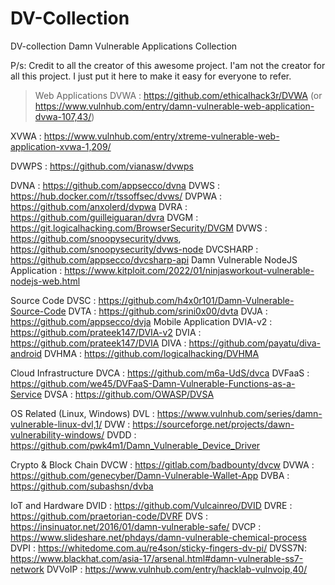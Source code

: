# DV-Collection
DV-collection
Damn Vulnerable Applications Collection

P/s: Credit to all the creator of this awesome project. I'am not the creator for all this project. I just put it here to make it easy for everyone to refer.

> Web Applications
DVWA : https://github.com/ethicalhack3r/DVWA (or https://www.vulnhub.com/entry/damn-vulnerable-web-application-dvwa-107,43/)
> 
XVWA : https://www.vulnhub.com/entry/xtreme-vulnerable-web-application-xvwa-1,209/

DVWPS : https://github.com/vianasw/dvwps

DVNA : https://github.com/appsecco/dvna
DVWS : https://hub.docker.com/r/tssoffsec/dvws/
DVPWA : https://github.com/anxolerd/dvpwa
DVRA : https://github.com/guilleiguaran/dvra
DVGM : https://git.logicalhacking.com/BrowserSecurity/DVGM
DVWS : https://github.com/snoopysecurity/dvws, https://github.com/snoopysecurity/dvws-node
DVCSHARP : https://github.com/appsecco/dvcsharp-api
Damn Vulnerable NodeJS Application : https://www.kitploit.com/2022/01/ninjasworkout-vulnerable-nodejs-web.html


Source Code
DVSC : https://github.com/h4x0r101/Damn-Vulnerable-Source-Code
DVTA : https://github.com/srini0x00/dvta
DVJA : https://github.com/appsecco/dvja
Mobile Application
DVIA-v2 : https://github.com/prateek147/DVIA-v2
DVIA : https://github.com/prateek147/DVIA
DIVA : https://github.com/payatu/diva-android
DVHMA : https://github.com/logicalhacking/DVHMA



Cloud Infrastructure
DVCA : https://github.com/m6a-UdS/dvca
DVFaaS : https://github.com/we45/DVFaaS-Damn-Vulnerable-Functions-as-a-Service
DVSA : https://github.com/OWASP/DVSA



OS Related (Linux, Windows)
DVL : https://www.vulnhub.com/series/damn-vulnerable-linux-dvl,1/
DVW : https://sourceforge.net/projects/dawn-vulnerability-windows/
DVDD : https://github.com/pwk4m1/Damn_Vulnerable_Device_Driver



Crypto & Block Chain
DVCW : https://gitlab.com/badbounty/dvcw
DVWA : https://github.com/genecyber/Damn-Vulnerable-Wallet-App
DVBA : https://github.com/subashsn/dvba




IoT and Hardware
DVID : https://github.com/Vulcainreo/DVID
DVRE : https://github.com/praetorian-code/DVRF
DVS : https://insinuator.net/2016/01/damn-vulnerable-safe/
DVCP : https://www.slideshare.net/phdays/damn-vulnerable-chemical-process
DVPI : https://whitedome.com.au/re4son/sticky-fingers-dv-pi/
DVSS7N: https://www.blackhat.com/asia-17/arsenal.html#damn-vulnerable-ss7-network
DVVoIP : https://www.vulnhub.com/entry/hacklab-vulnvoip,40/
